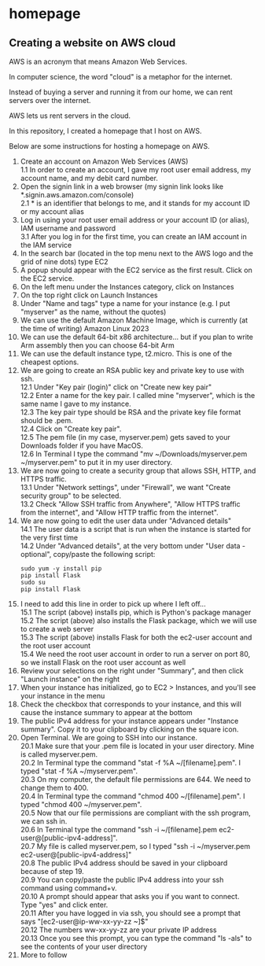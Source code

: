 # homepage

## Creating a website on AWS cloud

AWS is an acronym that means Amazon Web Services.

In computer science, the word "cloud" is a metaphor for the internet.

Instead of buying a server and running it from our home, we can rent servers over the internet.

AWS lets us rent servers in the cloud.

In this repository, I created a homepage that I host on AWS.

Below are some instructions for hosting a homepage on AWS.

1. Create an account on Amazon Web Services (AWS)\
1.1 In order to create an account, I gave my root user email address, my account name, and my debit card number.
2. Open the signin link in a web browser (my signin link looks like *.signin.aws.amazon.com/console)\
2.1 * is an identifier that belongs to me, and it stands for my account ID or my account alias
3. Log in using your root user email address or your account ID (or alias), IAM username and password\
3.1 After you log in for the first time, you can create an IAM account in the IAM service
4. In the search bar (located in the top menu next to the AWS logo and the grid of nine dots) type EC2
5. A popup should appear with the EC2 service as the first result. Click on the EC2 service.
6. On the left menu under the Instances category, click on Instances
7. On the top right click on Launch Instances
8. Under "Name and tags" type a name for your instance (e.g. I put "myserver" as the name, without the quotes)
9. We can use the default Amazon Machine Image, which is currently (at the time of writing) Amazon Linux 2023
10. We can use the default 64-bit x86 architecture... but if you plan to write Arm assembly then you can choose 64-bit Arm
11. We can use the default instance type, t2.micro. This is one of the cheapest options.
12. We are going to create an RSA public key and private key to use with ssh.\
12.1 Under "Key pair (login)" click on "Create new key pair"\
12.2 Enter a name for the key pair. I called mine "myserver", which is the same name I gave to my instance.\
12.3 The key pair type should be RSA and the private key file format should be .pem.\
12.4 Click on "Create key pair".\
12.5 The pem file (in my case, myserver.pem) gets saved to your Downloads folder if you have MacOS.\
12.6 In Terminal I type the command "mv ~/Downloads/myserver.pem ~/myserver.pem" to put it in my user directory.
13. We are now going to create a security group that allows SSH, HTTP, and HTTPS traffic.\
13.1 Under "Network settings", under "Firewall", we want "Create security group" to be selected.\
13.2 Check "Allow SSH traffic from Anywhere", "Allow HTTPS traffic from the internet", and "Allow HTTP traffic from the internet".
14. We are now going to edit the user data under "Advanced details"\
14.1 The user data is a script that is run when the instance is started for the very first time\
14.2 Under "Advanced details", at the very bottom under "User data - optional", copy/paste the following script:
    ```
    sudo yum -y install pip
    pip install Flask
    sudo su
    pip install Flask
15. I need to add this line in order to pick up where I left off...\
15.1 The script (above) installs pip, which is Python's package manager\
15.2 The script (above) also installs the Flask package, which we will use to create a web server\
15.3 The script (above) installs Flask for both the ec2-user account and the root user account\
15.4 We need the root user account in order to run a server on port 80, so we install Flask on the root user account as well
16. Review your selections on the right under "Summary", and then click "Launch instance" on the right
17. When your instance has initialized, go to EC2 > Instances, and you'll see your instance in the menu
18. Check the checkbox that corresponds to your instance, and this will cause the instance summary to appear at the bottom
19. The public IPv4 address for your instance appears under "Instance summary". Copy it to your clipboard by clicking on the square icon.
20. Open Terminal. We are going to SSH into our instance.\
20.1 Make sure that your .pem file is located in your user directory. Mine is called myserver.pem.\
20.2 In Terminal type the command "stat -f %A ~/[filename].pem". I typed "stat -f %A ~/myserver.pem".\
20.3 On my computer, the default file permissions are 644. We need to change them to 400.\
20.4 In Terminal type the command "chmod 400 ~/[filename].pem". I typed "chmod 400 ~/myserver.pem".\
20.5 Now that our file permissions are compliant with the ssh program, we can ssh in.\
20.6 In Terminal type the command "ssh -i ~/[filename].pem ec2-user@[public-ipv4-address]".\
20.7 My file is called myserver.pem, so I typed "ssh -i ~/myserver.pem ec2-user@[public-ipv4-address]"\
20.8 The public IPv4 address should be saved in your clipboard because of step 19.\
20.9 You can copy/paste the public IPv4 address into your ssh command using command+v.\
20.10 A prompt should appear that asks you if you want to connect. Type "yes" and click enter.\
20.11 After you have logged in via ssh, you should see a prompt that says "[ec2-user@ip-ww-xx-yy-zz ~]$"\
20.12 The numbers ww-xx-yy-zz are your private IP address\
20.13 Once you see this prompt, you can type the command "ls -als" to see the contents of your user directory
21. More to follow
